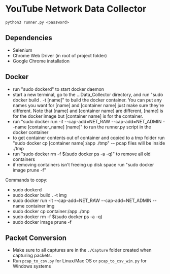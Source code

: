 # YouTube Network Data Collector

    python3 runner.py <password>
## Dependencies

 - Selenium
 - Chrome Web Driver (in root of project folder)
 - Google Chrome installation


## Docker

 - run "sudo dockerd" to start docker daemon
 - start a new terminal, go to the ...Data_Collector directory, and run "sudo docker build . -t [name]" to build the docker container. You can put any names you want for [name] and [container name] just make sure they're different. Note that [name] and [container name] are different, [name] is for the docker image but [container name] is for the container.
 - run "sudo docker run -it --cap-add=NET_RAW --cap-add=NET_ADMIN --name [container_name] [name]" to run the runner.py script in the docker container
 - to get container contents out of container and copied to a tmp folder run "sudo docker cp [container name]:/app ./tmp" -- pcap files will be inside ./tmp
 - run "sudo docker rm -f $(sudo docker ps -a -q)" to remove all old containers
 - if removing containers isn't freeing up disk space run "sudo docker image prune -f"


Commands to copy:
 - sudo dockerd
 - sudo docker build . -t img
 - sudo docker run -it --cap-add=NET_RAW --cap-add=NET_ADMIN --name container img
 - sudo docker cp container:/app ./tmp
 - sudo docker rm -f $(sudo docker ps -a -q)
 - sudo docker image prune -f

## Packet Conversion

 - Make sure to all captures are in the `./Capture` folder created when capturing packets. 
 - Run `pcap_to_csv.py` for Linux/Mac OS or `pcap_to_csv_win.py` for Windows systems

 

 
